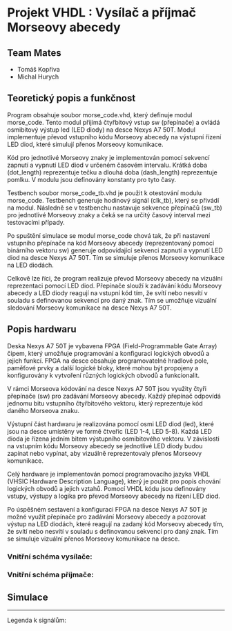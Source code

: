 # Projekt VHDL : Vysílač a příjmač Morseovy abecedy

## Team Mates

* Tomáš Kopřiva
* Michal Hurych


## Teoretický popis a funkčnost

Program obsahuje soubor morse_code.vhd, který definuje modul morse_code. Tento modul přijímá čtyřbitový vstup sw (přepínače) a ovládá osmibitový výstup led (LED diody) na desce Nexys A7 50T. Modul implementuje převod vstupního kódu Morseovy abecedy na výstupní řízení LED diod, které simulují přenos Morseovy komunikace.

Kód pro jednotlivé Morseovy znaky je implementován pomocí sekvencí zapnutí a vypnutí LED diod v určeném časovém intervalu. Krátká doba (dot_length) reprezentuje tečku a dlouhá doba (dash_length) reprezentuje pomlku. V modulu jsou definovány konstanty pro tyto časy.

Testbench soubor morse_code_tb.vhd je použit k otestování modulu morse_code. Testbench generuje hodinový signál (clk_tb), který se přivádí na modul. Následně se v testbenchu nastavuje sekvence přepínačů (sw_tb) pro jednotlivé Morseovy znaky a čeká se na určitý časový interval mezi testovacími případy.

Po spuštění simulace se modul morse_code chová tak, že při nastavení vstupního přepínače na kód Morseovy abecedy (reprezentovaný pomocí binárního vektoru sw) generuje odpovídající sekvenci zapnutí a vypnutí LED diod na desce Nexys A7 50T. Tím se simuluje přenos Morseovy komunikace na LED diodách.

Celkově lze říci, že program realizuje převod Morseovy abecedy na vizuální reprezentaci pomocí LED diod. Přepínače slouží k zadávání kódu Morseovy abecedy a LED diody reagují na vstupní kód tím, že svítí nebo nesvítí v souladu s definovanou sekvencí pro daný znak. Tím se umožňuje vizuální sledování Morseovy komunikace na desce Nexys A7 50T.


## Popis hardwaru

Deska Nexys A7 50T je vybavena FPGA (Field-Programmable Gate Array) čipem, který umožňuje programování a konfiguraci logických obvodů a jejich funkcí. FPGA na desce obsahuje programovatelné hradlové pole, paměťové prvky a další logické bloky, které mohou být propojeny a konfigurovány k vytvoření různých logických obvodů a funkcionalit.

V rámci Morseova kódování na desce Nexys A7 50T jsou využity čtyři přepínače (sw) pro zadávání Morseovy abecedy. Každý přepínač odpovídá jednomu bitu vstupního čtyřbitového vektoru, který reprezentuje kód daného Morseova znaku.

Výstupní část hardwaru je realizována pomocí osmi LED diod (led), které jsou na desce umístěny ve formě čtveřic (LED 1-4, LED 5-8). Každá LED dioda je řízena jedním bitem výstupního osmibitového vektoru. V závislosti na vstupním kódu Morseovy abecedy se jednotlivé LED diody budou zapínat nebo vypínat, aby vizuálně reprezentovaly přenos Morseovy komunikace.

Celý hardware je implementován pomocí programovacího jazyka VHDL (VHSIC Hardware Description Language), který je použit pro popis chování logických obvodů a jejich vztahů. Pomocí VHDL kódu jsou definovány vstupy, výstupy a logika pro převod Morseovy abecedy na řízení LED diod.

Po úspěšném sestavení a konfiguraci FPGA na desce Nexys A7 50T je možné využít přepínače pro zadávání Morseovy abecedy a pozorovat výstup na LED diodách, které reagují na zadaný kód Morseovy abecedy tím, že svítí nebo nesvítí v souladu s definovanou sekvencí pro daný znak. Tím se simuluje vizuální přenos Morseovy komunikace na desce.





### Vnitřní schéma vysílače:



### Vnitřní schéma příjmače:



## Simulace



*******************

Legenda k signálům:




